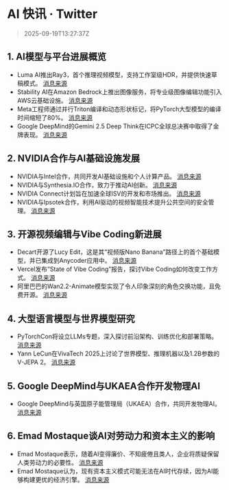 # AI 快讯 · Twitter

> 2025-09-19T13:27:37Z

## 1. AI模型与平台进展概览

- Luma AI推出Ray3，首个推理视频模型，支持工作室级HDR，并提供快速草稿模式。 [消息来源](https://x.com/EMostaque/status/1968728961489182767)
- Stability AI在Amazon Bedrock上推出图像服务，将专业级图像编辑功能引入AWS云基础设施。 [消息来源](https://x.com/StabilityAI/status/1968799176420114913)
- Meta工程师通过并行Triton编译和动态形状标记，将PyTorch大型模型的编译时间缩短了80%。 [消息来源](https://x.com/PyTorch/status/1968718566774960599)
- Google DeepMind的Gemini 2.5 Deep Think在ICPC全球总决赛中取得了金牌表现。 [消息来源](https://x.com/JeffDean/status/1968792412190347607)

## 2. NVIDIA合作与AI基础设施发展

- NVIDIA与Intel合作，共同开发AI基础设施和个人计算产品。 [消息来源](https://x.com/NVIDIAAI/status/1968632683195499004)
- NVIDIA与Synthesia.IO合作，致力于推动AI创新。 [消息来源](https://x.com/NVIDIAAI/status/1968715797880062241)
- NVIDIA Connect计划旨在加速全球ISV的开发和市场推出。 [消息来源](https://x.com/NVIDIAAI/status/1968706611184050646)
- NVIDIA与Ipsotek合作，利用AI驱动的视频智能技术提升公共空间的安全管理。 [消息来源](https://x.com/NVIDIAAI/status/1968691485475316063)

## 3. 开源视频编辑与Vibe Coding新进展

- Decart开源了Lucy Edit，这是其“视频版Nano Banana”路径上的首个基础模型，并已集成到Anycoder应用中。 [消息来源](https://x.com/huggingface/status/1968771737547309270)
- Vercel发布“State of Vibe Coding”报告，探讨Vibe Coding如何改变工作方式。 [消息来源](https://x.com/v0/status/1968715833359970676)
- 阿里巴巴的Wan2.2-Animate模型实现了令人印象深刻的角色交换功能，且免费开源。 [消息来源](https://x.com/Thom_Wolf/status/1968964119224078398)

## 4. 大型语言模型与世界模型研究

- PyTorchCon将设立LLMs专题，深入探讨前沿架构、训练优化和部署策略。 [消息来源](https://x.com/PyTorch/status/1968736931765686404)
- Yann LeCun在VivaTech 2025上讨论了世界模型、推理机器以及1.2B参数的V-JEPA 2。 [消息来源](https://x.com/ylecun/status/1968874451639918853)

## 5. Google DeepMind与UKAEA合作开发物理AI

- Google DeepMind与英国原子能管理局（UKAEA）合作，共同开发物理AI。 [消息来源](https://x.com/demishassabis/status/1968678774603489736)

## 6. Emad Mostaque谈AI对劳动力和资本主义的影响

- Emad Mostaque表示，随着AI变得廉价、不知疲倦且类人，企业将质疑保留人类劳动力的必要性。 [消息来源](https://x.com/EMostaque/status/1968790381077696844)
- Emad Mostaque认为，现有资本主义模式可能无法在AI时代存续，因为AI能够构建更优的经济引擎。 [消息来源](https://x.com/EMostaque/status/1968740489693122697)
